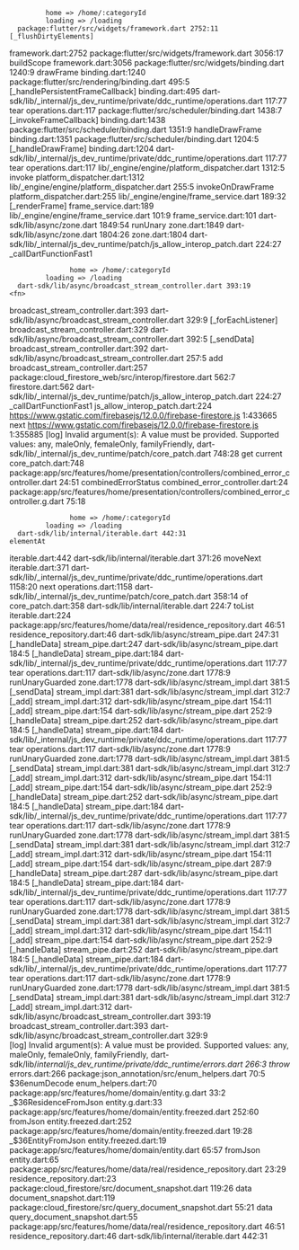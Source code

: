              home => /home/:categoryId
             loading => /loading
      package:flutter/src/widgets/framework.dart 2752:11                                             [_flushDirtyElements]
framework.dart:2752
      package:flutter/src/widgets/framework.dart 3056:17                                             buildScope
framework.dart:3056
      package:flutter/src/widgets/binding.dart 1240:9                                                drawFrame
binding.dart:1240
      package:flutter/src/rendering/binding.dart 495:5                                               [_handlePersistentFrameCallback]
binding.dart:495
      dart-sdk/lib/_internal/js_dev_runtime/private/ddc_runtime/operations.dart 117:77               tear
operations.dart:117
      package:flutter/src/scheduler/binding.dart 1438:7                                              [_invokeFrameCallback]
binding.dart:1438
      package:flutter/src/scheduler/binding.dart 1351:9                                              handleDrawFrame
binding.dart:1351
      package:flutter/src/scheduler/binding.dart 1204:5                                              [_handleDrawFrame]
binding.dart:1204
      dart-sdk/lib/_internal/js_dev_runtime/private/ddc_runtime/operations.dart 117:77               tear
operations.dart:117
      lib/_engine/engine/platform_dispatcher.dart 1312:5                                             invoke
platform_dispatcher.dart:1312
      lib/_engine/engine/platform_dispatcher.dart 255:5                                              invokeOnDrawFrame
platform_dispatcher.dart:255
      lib/_engine/engine/frame_service.dart 189:32                                                   [_renderFrame]
frame_service.dart:189
      lib/_engine/engine/frame_service.dart 101:9                                                    <fn>
frame_service.dart:101
      dart-sdk/lib/async/zone.dart 1849:54                                                           runUnary
zone.dart:1849
      dart-sdk/lib/async/zone.dart 1804:26                                                           <fn>
zone.dart:1804
      dart-sdk/lib/_internal/js_dev_runtime/patch/js_allow_interop_patch.dart 224:27                 _callDartFunctionFast1

                   home => /home/:categoryId
             loading => /loading
      dart-sdk/lib/async/broadcast_stream_controller.dart 393:19                         <fn>
broadcast_stream_controller.dart:393
      dart-sdk/lib/async/broadcast_stream_controller.dart 329:9                          [_forEachListener]
broadcast_stream_controller.dart:329
      dart-sdk/lib/async/broadcast_stream_controller.dart 392:5                          [_sendData]
broadcast_stream_controller.dart:392
      dart-sdk/lib/async/broadcast_stream_controller.dart 257:5                          add
broadcast_stream_controller.dart:257
      package:cloud_firestore_web/src/interop/firestore.dart 562:7                       <fn>
firestore.dart:562
      dart-sdk/lib/_internal/js_dev_runtime/patch/js_allow_interop_patch.dart 224:27     _callDartFunctionFast1
js_allow_interop_patch.dart:224
      https://www.gstatic.com/firebasejs/12.0.0/firebase-firestore.js 1:433665           next
      https://www.gstatic.com/firebasejs/12.0.0/firebase-firestore.js 1:355885           <fn>
[log] Invalid argument(s): A value must be provided. Supported values: any, maleOnly, femaleOnly, familyFriendly, dart-sdk/lib/_internal/js_dev_runtime/patch/core_patch.dart 748:28                             get current
core_patch.dart:748
      package:app/src/features/home/presentation/controllers/combined_error_controller.dart 24:51    combinedErrorStatus
combined_error_controller.dart:24
      package:app/src/features/home/presentation/controllers/combined_error_controller.g.dart 75:18  <fn>

                   home => /home/:categoryId
             loading => /loading
      dart-sdk/lib/internal/iterable.dart 442:31                                         elementAt
iterable.dart:442
      dart-sdk/lib/internal/iterable.dart 371:26                                         moveNext
iterable.dart:371
      dart-sdk/lib/_internal/js_dev_runtime/private/ddc_runtime/operations.dart 1158:20  next
operations.dart:1158
      dart-sdk/lib/_internal/js_dev_runtime/patch/core_patch.dart 358:14                 of
core_patch.dart:358
      dart-sdk/lib/internal/iterable.dart 224:7                                          toList
iterable.dart:224
      package:app/src/features/home/data/real/residence_repository.dart 46:51            <fn>
residence_repository.dart:46
      dart-sdk/lib/async/stream_pipe.dart 247:31                                         [_handleData]
stream_pipe.dart:247
      dart-sdk/lib/async/stream_pipe.dart 184:5                                          [_handleData]
stream_pipe.dart:184
      dart-sdk/lib/_internal/js_dev_runtime/private/ddc_runtime/operations.dart 117:77   tear
operations.dart:117
      dart-sdk/lib/async/zone.dart 1778:9                                                runUnaryGuarded
zone.dart:1778
      dart-sdk/lib/async/stream_impl.dart 381:5                                          [_sendData]
stream_impl.dart:381
      dart-sdk/lib/async/stream_impl.dart 312:7                                          [_add]
stream_impl.dart:312
      dart-sdk/lib/async/stream_pipe.dart 154:11                                         [_add]
stream_pipe.dart:154
      dart-sdk/lib/async/stream_pipe.dart 252:9                                          [_handleData]
stream_pipe.dart:252
      dart-sdk/lib/async/stream_pipe.dart 184:5                                          [_handleData]
stream_pipe.dart:184
      dart-sdk/lib/_internal/js_dev_runtime/private/ddc_runtime/operations.dart 117:77   tear
operations.dart:117
      dart-sdk/lib/async/zone.dart 1778:9                                                runUnaryGuarded
zone.dart:1778
      dart-sdk/lib/async/stream_impl.dart 381:5                                          [_sendData]
stream_impl.dart:381
      dart-sdk/lib/async/stream_impl.dart 312:7                                          [_add]
stream_impl.dart:312
      dart-sdk/lib/async/stream_pipe.dart 154:11                                         [_add]
stream_pipe.dart:154
      dart-sdk/lib/async/stream_pipe.dart 252:9                                          [_handleData]
stream_pipe.dart:252
      dart-sdk/lib/async/stream_pipe.dart 184:5                                          [_handleData]
stream_pipe.dart:184
      dart-sdk/lib/_internal/js_dev_runtime/private/ddc_runtime/operations.dart 117:77   tear
operations.dart:117
      dart-sdk/lib/async/zone.dart 1778:9                                                runUnaryGuarded
zone.dart:1778
      dart-sdk/lib/async/stream_impl.dart 381:5                                          [_sendData]
stream_impl.dart:381
      dart-sdk/lib/async/stream_impl.dart 312:7                                          [_add]
stream_impl.dart:312
      dart-sdk/lib/async/stream_pipe.dart 154:11                                         [_add]
stream_pipe.dart:154
      dart-sdk/lib/async/stream_pipe.dart 287:9                                          [_handleData]
stream_pipe.dart:287
      dart-sdk/lib/async/stream_pipe.dart 184:5                                          [_handleData]
stream_pipe.dart:184
      dart-sdk/lib/_internal/js_dev_runtime/private/ddc_runtime/operations.dart 117:77   tear
operations.dart:117
      dart-sdk/lib/async/zone.dart 1778:9                                                runUnaryGuarded
zone.dart:1778
      dart-sdk/lib/async/stream_impl.dart 381:5                                          [_sendData]
stream_impl.dart:381
      dart-sdk/lib/async/stream_impl.dart 312:7                                          [_add]
stream_impl.dart:312
      dart-sdk/lib/async/stream_pipe.dart 154:11                                         [_add]
stream_pipe.dart:154
      dart-sdk/lib/async/stream_pipe.dart 252:9                                          [_handleData]
stream_pipe.dart:252
      dart-sdk/lib/async/stream_pipe.dart 184:5                                          [_handleData]
stream_pipe.dart:184
      dart-sdk/lib/_internal/js_dev_runtime/private/ddc_runtime/operations.dart 117:77   tear
operations.dart:117
      dart-sdk/lib/async/zone.dart 1778:9                                                runUnaryGuarded
zone.dart:1778
      dart-sdk/lib/async/stream_impl.dart 381:5                                          [_sendData]
stream_impl.dart:381
      dart-sdk/lib/async/stream_impl.dart 312:7                                          [_add]
stream_impl.dart:312
      dart-sdk/lib/async/broadcast_stream_controller.dart 393:19                         <fn>
broadcast_stream_controller.dart:393
      dart-sdk/lib/async/broadcast_stream_controller.dart 329:9  
      [log] Invalid argument(s): A value must be provided. Supported values: any, maleOnly, femaleOnly, familyFriendly, dart-sdk/lib/_internal/js_dev_runtime/private/ddc_runtime/errors.dart 266:3        throw_
errors.dart:266
      package:json_annotation/src/enum_helpers.dart 70:5                                 $36enumDecode
enum_helpers.dart:70
      package:app/src/features/home/domain/entity.g.dart 33:2                            _$36ResidenceFromJson
entity.g.dart:33
      package:app/src/features/home/domain/entity.freezed.dart 252:60                    fromJson
entity.freezed.dart:252
      package:app/src/features/home/domain/entity.freezed.dart 19:28                     _$36EntityFromJson
entity.freezed.dart:19
      package:app/src/features/home/domain/entity.dart 65:57                             fromJson
entity.dart:65
      package:app/src/features/home/data/real/residence_repository.dart 23:29            <fn>
residence_repository.dart:23
      package:cloud_firestore/src/document_snapshot.dart 119:26                          data
document_snapshot.dart:119
      package:cloud_firestore/src/query_document_snapshot.dart 55:21                     data
query_document_snapshot.dart:55
      package:app/src/features/home/data/real/residence_repository.dart 46:51            <fn>
residence_repository.dart:46
      dart-sdk/lib/internal/iterable.dart 442:31     